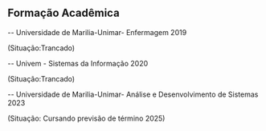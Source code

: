 












## Formação Acadêmica

-- Universidade de Marilia-Unimar- Enfermagem 2019

   (Situação:Trancado)

-- Univem - Sistemas da Informação 2020

  (Situação:Trancado)

-- Universidade de Marilia-Unimar- Análise e Desenvolvimento de Sistemas 2023

   (Situação: Cursando previsão de término 2025)